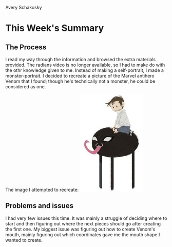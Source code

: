 Avery Schakosky

# This Week's Summary

## The Process
I read my way through the information and browsed the extra materials provided. The radians video is no longer available, so I had to make do with the othr knowledge given to me. Instead of making a self-portrait, I made a monster-portrait. I decided to recreate a picture of the Marvel antihero Venom that I found; though he's technically not a monster, he could be considered as one.

The image I attempted to recreate:
![Venom and Eddie Brock by Alyruko](Venom-and-Eddie.jpg)

## Problems and issues
I had very few issues this time. It was mainly a struggle of deciding where to start and then figuring out where the next pieces should go after creating the first one. My biggest issue was figuring out how to create Venom's mouth, mainly figuring out which coordinates gave me the mouth shape I wanted to create.
